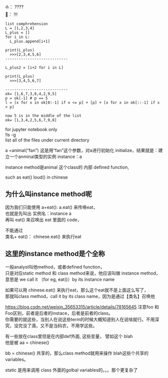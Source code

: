 ⛵️： ????       
🐍： !!!       

```
list comphrehension
L = [1,2,3,4]
L_plus = []
for i in L:
  L_plus.append[i+1]
  
print(L_plus)
  >>>[2,3,4,5,6]
---------------------------- 
  
L_plus2 = [i+2 for i in L]

print(L_plus)
  >>>[3,4,5,6,7]

---------------------------- 
ok= [1,6,7,3,8,4,2,9,5]
p = ok[-1] # p == 5
l = [x for x in ok[0:-1] if x <= p] + [p] + [x for x in ok[::-1] if x > p]

now 5 is in the middle of the list
ok= [1,3,4,2,5,6,7,9,8]

```

for jupyter notebook only              
!ls -g               
 list all of the files under current directory         
 
a =animal(“fan”) 这是用“fan”这个参数，对a进行初始化 initialize，结果就是：建立一个anminal类型的实例 instance：a         

instance method是animal 这个class的 内部 defined function,          

such as eat() loud() in chinese         

为什么叫instance method呢
-------------------------------
因为我们只能使用 a+eat(): a.eat() 来传唤eat，         
也就是先叫出 实例名：instance a          
再叫 eat() 来召唤出 eat 里面的 code，          

不能通过             
类名+ eat()： chinese.eat() 来执行eat                    

这里的instance method是个全称
-----------------------------
一般analyst叫他method，或者defined function，         
只是对应static method 和 class method来说，他应该叫做 instance method，意思是 we call it （for eg, eat()）by its instance name         

如果可以用 chinese.eat() 来执行eat，那么这个eat就不是上面这么写了，         
那就叫class method，call it by its class name，因为是通过【类名】召唤他         


https://blog.csdn.net/weixin_35653315/article/details/78165645 
注意foo 和Foo区别，前者是后者的instace，后者是前者的class。         
你需要的就这些，当别人在说这些term的时候大概知道别人在说啥就行。不用深究，没完没了滴，又不是当码农，不用学这些。         


有一些放在class里但是在内部def外面, 这些变量，
譬如这个 blah         
他是被 aa = chinese()          

bb = chinese() 共享的，那么class method就用来操作 blah这些个共享的variables。         

static 是用来调用 class 外面的golbal variables的。。。那个更复杂了          



